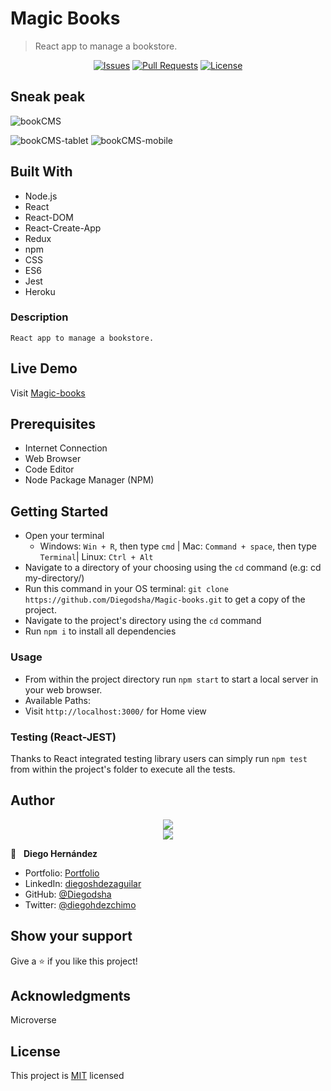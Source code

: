 # Magic Books

>React app to manage a bookstore.

<p align="center">
  <a href="https://github.com/Diegodsha/Magic-books/issues">
  <img src="https://img.shields.io/github/issues-raw/Diegodsha/Magic-books?style=for-the-badge"
       alt="Issues"></a>
   <a href="https://github.com/Diegodsha/Magic-books/pulls">
  <img src="https://img.shields.io/github/issues-pr/Diegodsha/Magic-books?style=for-the-badge"
       alt="Pull Requests"></a>
   <a href="https://github.com/Diegodsha/Magic-books/blob/develop/LICENSE">
  <img src="https://img.shields.io/github/license/Diegodsha/Magic-books?style=for-the-badge"
       alt="License"></a>
</p>

## Sneak peak

![bookCMS](https://user-images.githubusercontent.com/70416006/126543408-69be5170-a568-450f-b8ef-b39448c06519.png)

![bookCMS-tablet](https://user-images.githubusercontent.com/70416006/126543405-320f7fdf-e9fc-4ef4-ba74-ee65fb7f865d.png)
![bookCMS-mobile](https://user-images.githubusercontent.com/70416006/126551439-94f22577-abc9-48bf-9631-f267d553952a.png)


## Built With

- Node.js
- React
- React-DOM
- React-Create-App
- Redux
- npm
- CSS
- ES6
- Jest
- Heroku

### Description

    React app to manage a bookstore.

## Live Demo

Visit [Magic-books](https://magic-books-r.herokuapp.com/)

## Prerequisites

  - Internet Connection
  - Web Browser
  - Code Editor 
  - Node Package Manager (NPM)

## Getting Started

- Open your terminal 
  - Windows: `Win + R`, then type `cmd` | Mac: `Command + space`, then type `Terminal`| Linux: `Ctrl + Alt`
- Navigate to a directory of your choosing using the `cd` command (e.g: cd my-directory/)
- Run this command in your OS terminal: `git clone https://github.com/Diegodsha/Magic-books.git` to get a copy of the project.
- Navigate to the project's directory using the `cd` command
- Run `npm i` to install all dependencies

### Usage

- From within the project directory run `npm start` to start a local server in your web browser.
- Available Paths:
 - Visit `http://localhost:3000/` for Home view


### Testing (React-JEST)

Thanks to React integrated testing library users can simply run `npm test` from within the project's folder to execute all the tests.


## Author
<div align="center">
<img src="https://user-images.githubusercontent.com/70416006/121233844-aff9e800-c858-11eb-99e4-d36b833d3fa9.png">
</div>
<div align="center">
<img src="https://user-images.githubusercontent.com/70416006/121235243-42e75200-c85a-11eb-967d-ea05dd5efe1f.png">
</div>

👤 &nbsp; **Diego Hernández**
- Portfolio: [Portfolio](https://dshagui.com/)
- LinkedIn: [diegoshdezaguilar](https://www.linkedin.com/in/diegoshdezaguilar/)
- GitHub: [@Diegodsha](https://github.com/Diegodsha)
- Twitter: [@diegohdezchimo](https://twitter.com/diegohdezchimo)

## Show your support

Give a ⭐️ if you like this project!

## Acknowledgments

Microverse

## License

This project is [MIT](https://github.com/Diegodsha/Magic-books/blob/develop/LICENSE) licensed
